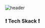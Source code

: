 ![header](https://capsule-render.vercel.app/api?type=waving&color=0:FCBAD3,100:AA96DA&height=300&section=header&text=JeongHyeon%20Github&fontColor=FFFFFF&fontSize=70)

### :exclamation: Tech Skack :exclamation:
